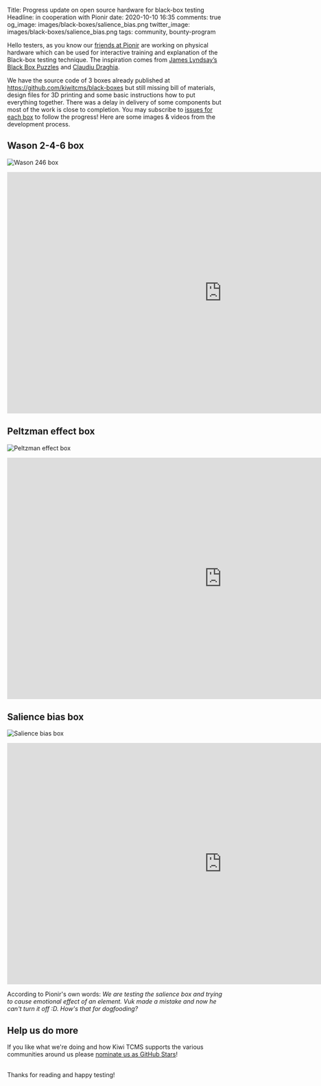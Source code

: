 Title: Progress update on open source hardware for black-box testing
Headline: in cooperation with Pionir
date: 2020-10-10 16:35
comments: true
og_image: images/black-boxes/salience_bias.png
twitter_image: images/black-boxes/salience_bias.png
tags: community, bounty-program


Hello testers, as you know our
[friends at Pionir]({filename}2020-05-26-partnership-with-pionir.markdown)
are working on physical hardware which can be used for interactive training and
explanation of the Black-box testing technique. The inspiration
comes from [James Lyndsay’s Black Box Puzzles](http://blackboxpuzzles.workroomprds.com/) and
[Claudiu Draghia](http://blog.brainforit.com/2017/02/06/black-boxes-for-black-box-testing/).


We have the source code of 3 boxes already published at
<https://github.com/kiwitcms/black-boxes> but still missing bill of materials,
design files for 3D printing and some basic instructions how to put everything
together. There was a delay in delivery of some components but most of the work
is close to completion. You may subscribe to
[issues for each box](https://github.com/kiwitcms/black-boxes/issues) to follow
the progress! Here are some images & videos from the development process.


Wason 2-4-6 box
---------------

![Wason 246 box](/images/black-boxes/wason_246.png)

<iframe width="1000" height="562"
        src="https://www.youtube.com/embed/UGfgcTS66KY"
        frameborder="0"
        allow="accelerometer; autoplay; clipboard-write; encrypted-media; gyroscope; picture-in-picture"
        allowfullscreen>
</iframe>


Peltzman effect box
-------------------

![Peltzman effect box](/images/black-boxes/peltzman_effect.png)


<iframe width="1000" height="562"
        src="https://www.youtube.com/embed/9wAr--X4YGM"
        frameborder="0"
        allow="accelerometer; autoplay; clipboard-write; encrypted-media; gyroscope; picture-in-picture"
        allowfullscreen>
</iframe>


Salience bias box
-----------------

![Salience bias box](/images/black-boxes/salience_bias.png)

<iframe width="1000" height="562"
        src="https://www.youtube.com/embed/pgADatxcZBg"
        frameborder="0"
        allow="accelerometer; autoplay; clipboard-write; encrypted-media; gyroscope; picture-in-picture"
        allowfullscreen>
</iframe>


According to Pionir's own words:
*We are testing the salience box and trying to cause emotional effect of an element.
Vuk made a mistake and now he can't turn it off :D. How's that for dogfooding?*

Help us do more
---------------

If you like what we're doing and how Kiwi TCMS supports the various communities
around us please [nominate us as GitHub Stars]({filename}2020-09-04-nominate-github-star.markdown)!

<br>
Thanks for reading and happy testing!
